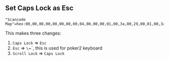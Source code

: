 ## Set Caps Lock as Esc

```
"Scancode Map"=hex:00,00,00,00,00,00,00,00,04,00,00,00,01,00,3a,00,29,00,01,00,3a,00,46,00,00,00,00,00
```

This makes three changes:

1. `Caps Lock` => `Esc`
2. `Esc` => `\`~`, this is used for poker2 keyboard
3. `Scroll Lock` => `Caps Lock`
